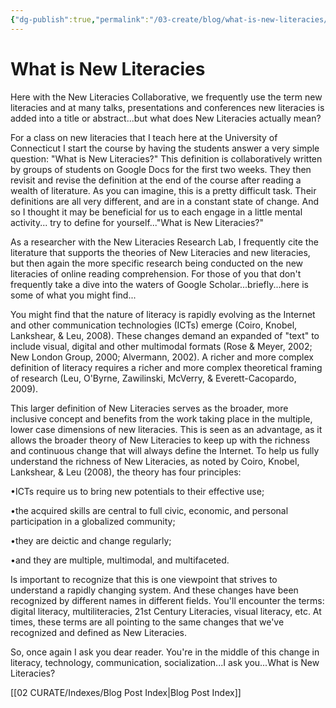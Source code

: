 ```yaml
---
{"dg-publish":true,"permalink":"/03-create/blog/what-is-new-literacies/","title":"What is New Literacies?","tags":["literacy","new-literacies","teaching"]}
---
```


# What is New Literacies

Here with the New Literacies Collaborative, we frequently use the term new literacies and at many talks, presentations and conferences new literacies is added into a title or abstract...but what does New Literacies actually mean?

For a class on new literacies that I teach here at the University of Connecticut I start the course by having the students answer a very simple question: "What is New Literacies?" This definition is collaboratively written by groups of students on Google Docs for the first two weeks. They then revisit and revise the definition at the end of the course after reading a wealth of literature. As you can imagine, this is a pretty difficult task. Their definitions are all very different, and are in a constant state of change. And so I thought it may be beneficial for us to each engage in a little mental activity... try to define for yourself..."What is New Literacies?"

As a researcher with the New Literacies Research Lab, I frequently cite the literature that supports the theories of New Literacies and new literacies, but then again the more specific research being conducted on the new literacies of online reading comprehension. For those of you that don't frequently take a dive into the waters of Google Scholar...briefly...here is some of what you might find...

You might find that the nature of literacy is rapidly evolving as the Internet and other communication technologies (ICTs) emerge (Coiro, Knobel, Lankshear, & Leu, 2008). These changes demand an expanded of "text" to include visual, digital and other multimodal formats (Rose & Meyer, 2002; New London Group, 2000; Alvermann, 2002). A richer and more complex definition of literacy requires a richer and more complex theoretical framing of research (Leu, O'Byrne, Zawilinski, McVerry, & Everett-Cacopardo, 2009).

This larger definition of New Literacies serves as the broader, more inclusive concept and benefits from the work taking place in the multiple, lower case dimensions of new literacies. This is seen as an advantage, as it allows the broader theory of New Literacies to keep up with the richness and continuous change that will always define the Internet. To help us fully understand the richness of New Literacies, as noted by Coiro, Knobel, Lankshear, & Leu (2008), the theory has four principles:

•ICTs require us to bring new potentials to their effective use;

•the acquired skills are central to full civic, economic, and personal participation in a globalized community;

•they are deictic and change regularly;

•and they are multiple, multimodal, and multifaceted.

Is important to recognize that this is one viewpoint that strives to understand a rapidly changing system. And these changes have been recognized by different names in different fields. You'll encounter the terms: digital literacy, multiliteracies, 21st Century Literacies, visual literacy, etc. At times, these terms are all pointing to the same changes that we've recognized and defined as New Literacies.

So, once again I ask you dear reader. You're in the middle of this change in literacy, technology, communication, socialization...I ask you...What is New Literacies?

[[02 CURATE/Indexes/Blog Post Index\|Blog Post Index]]